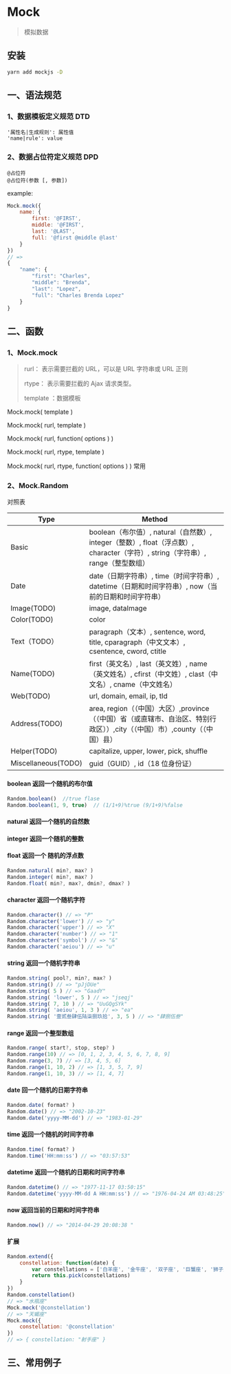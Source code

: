 # Mock

> 模拟数据

## 安装

```bash
yarn add mockjs -D
```

## 一、语法规范

### 1、数据模板定义规范 DTD

```
'属性名|生成规则': 属性值
'name|rule': value
```

### 2、数据占位符定义规范 DPD

```
@占位符
@占位符(参数 [, 参数])
```

example:

```js
Mock.mock({
    name: {
        first: '@FIRST',
        middle: '@FIRST',
        last: '@LAST',
        full: '@first @middle @last'
    }
})
// =>
{
    "name": {
        "first": "Charles",
        "middle": "Brenda",
        "last": "Lopez",
        "full": "Charles Brenda Lopez"
    }
}
```

## 二、函数

### 1、Mock.mock

> rurl： 表示需要拦截的 URL，可以是 URL 字符串或 URL 正则 
>
> rtype： 表示需要拦截的 Ajax 请求类型。 
>
> template ：数据模板

Mock.mock( template )

Mock.mock( rurl, template )

Mock.mock( rurl, function( options ) )

Mock.mock( rurl, rtype, template )

Mock.mock( rurl, rtype, function( options ) )   常用

### 2、Mock.Random

对照表

| Type                | Method                                                       |
| ------------------- | ------------------------------------------------------------ |
| Basic               | boolean（布尔值）, natural（自然数）, integer（整数）, float（浮点数）, character（字符）, string（字符串）, range（整型数组） |
| Date                | date（日期字符串）, time（时间字符串）, datetime（日期和时间字符串）, now（当前的日期和时间字符串） |
| Image(TODO)         | image, dataImage                                             |
| Color(TODO)         | color                                                        |
| Text（TODO）        | paragraph（文本）, sentence, word, title, cparagraph（中文文本）, csentence, cword, ctitle |
| Name(TODO)          | first（英文名）, last（英文姓）, name（英文姓名）, cfirst（中文姓）, clast（中文名）, cname（中文姓名） |
| Web(TODO)           | url, domain, email, ip, tld                                  |
| Address(TODO)       | area, region（（中国）大区）,province（（中国）省（或直辖市、自治区、特别行政区））,city（（中国）市）,county（（中国）县） |
| Helper(TODO)        | capitalize, upper, lower, pick, shuffle                      |
| Miscellaneous(TODO) | guid（GUID）, id（18 位身份证）                              |



#### boolean   返回一个随机的布尔值

```js
Random.boolean()  //true flase
Random.boolean(1, 9, true)  // (1/1+9)%true (9/1+9)%false
```

#### natural  返回一个随机的自然数 

#### integer  返回一个随机的整数

#### float  返回一个 随机的浮点数

```js
Random.natural( min?, max? )
Random.integer( min?, max? )
Random.float( min?, max?, dmin?, dmax? )
```

#### character  返回一个随机字符

```js
Random.character() // => "P"
Random.character('lower') // => "y"
Random.character('upper') // => "X"
Random.character('number') // => "1"
Random.character('symbol') // => "&"
Random.character('aeiou') // => "u"
```

#### string   返回一个随机字符串 

```js
Random.string( pool?, min?, max? )
Random.string() // => "pJjDUe"
Random.string( 5 ) // => "GaadY"
Random.string( 'lower', 5 ) // => "jseqj"
Random.string( 7, 10 ) // => "UuGQgSYk"
Random.string( 'aeiou', 1, 3 ) // => "ea"
Random.string( '壹贰叁肆伍陆柒捌玖拾', 3, 5 ) // => "肆捌伍叁"
```

#### range   返回一个整型数组 

```js
Random.range( start?, stop, step? )
Random.range(10) // => [0, 1, 2, 3, 4, 5, 6, 7, 8, 9]
Random.range(3, 7) // => [3, 4, 5, 6]
Random.range(1, 10, 2) // => [1, 3, 5, 7, 9]
Random.range(1, 10, 3) // => [1, 4, 7]
```

#### date  回一个随机的日期字符串 

```js
Random.date( format? )
Random.date() // => "2002-10-23"
Random.date('yyyy-MM-dd') // => "1983-01-29"
```

#### time  返回一个随机的时间字符串

```js
Random.time( format? )
Random.time('HH:mm:ss') // => "03:57:53"
```

#### datetime  返回一个随机的日期和时间字符串 

```js
Random.datetime() // => "1977-11-17 03:50:15"
Random.datetime('yyyy-MM-dd A HH:mm:ss') // => "1976-04-24 AM 03:48:25"
```

#### now   返回当前的日期和时间字符串 

```js
Random.now() // => "2014-04-29 20:08:38 "
```

#### 扩展

```js
Random.extend({
    constellation: function(date) {
        var constellations = ['白羊座', '金牛座', '双子座', '巨蟹座', '狮子座', '处女座', '天秤座', '天蝎座', '射手座', '摩羯座', '水瓶座', '双鱼座']
        return this.pick(constellations)
    }
})
Random.constellation()
// => "水瓶座"
Mock.mock('@constellation')
// => "天蝎座"
Mock.mock({
    constellation: '@constellation'
})
// => { constellation: "射手座" }
```

## 三、常用例子

